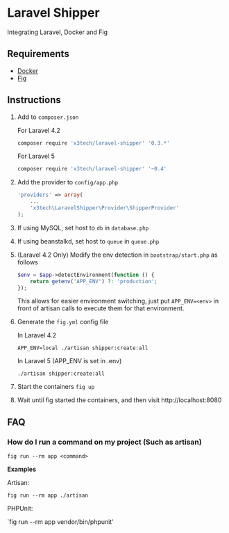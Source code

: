 # Laravel Shipper

Integrating Laravel, Docker and Fig

## Requirements

* [Docker](https://docker.com/)
* [Fig](http://www.fig.sh/)

## Instructions

1. Add to `composer.json`

   For Laravel 4.2

   ```bash
   composer require 'x3tech/laravel-shipper' '0.3.*'
   ```

   For Laravel 5

   ```bash
   composer require 'x3tech/laravel-shipper' '~0.4'
   ```

2. Add the provider to `config/app.php`

   ```php
   'providers' => array(
       ...
       'x3tech\LaravelShipper\Provider\ShipperProvider'
   );
   ```

3. If using MySQL, set host to `db` in `database.php`
4. If using beanstalkd, set host to `queue` in `queue.php`
5. (Laravel 4.2 Only) Modify the env detection in `bootstrap/start.php` as follows

   ```php
   $env = $app->detectEnvironment(function () {
       return getenv('APP_ENV') ?: 'production';
   });
   ```

   This allows for easier environment switching, just put `APP_ENV=<env>` in front
   of artisan calls to execute them for that environment.
6. Generate the `fig.yml` config file

   In Laravel 4.2

   `APP_ENV=local ./artisan shipper:create:all`

   In Laravel 5 (APP_ENV is set in .env)

   `./artisan shipper:create:all`

7. Start the containers
   `fig up`
8. Wait until fig started the containers, and then visit http://localhost:8080

## FAQ

### How do I run a command on my project (Such as artisan)

`fig run --rm app <command>`

**Examples**

Artisan:

`fig run --rm app ./artisan`

PHPUnit:

`fig run --rm app vendor/bin/phpunit'

